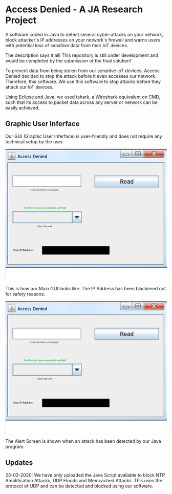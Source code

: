 # Access Denied - A JA Research Project
A software coded in Java to detect several cyber-attacks on your network, block attacker's IP addresses on your network's firewall and warns users with potential loss of sensitive data from their IoT devices. 

The description says it all! This repository is still under development and would be completed by the submission of the final solution! 

To prevent data from being stolen from our sensitive IoT devices,  Access Denied decided to stop the attack before it even accesses our network. Therefore, this software. We use this software to stop attacks before they attack our IoT devices. 

Using Eclipse and Java, we used tshark, a Wireshark-equivalent on CMD, such that its access to packet data across any server or network can be easily achieved.

## Graphic User Inferface
Our GUI (Graphic User Inferface) is user-friendly and does not require any technical setup by the user. 

![Our Access Denied GUI - Modified via Java](https://github.com/Advik007/Access-Denied/blob/master/Main%20GUI.png)

This is how our Main GUI looks like. The IP Address has been blackened out for safety reasons.

![Our Alert Screen when an Attack has been detected](https://github.com/Advik007/Access-Denied/blob/master/Main%20GUI.png)

The Alert Screen is shown when an attack has been detected by our Java program.

## Updates
23-03-2020: We have only uploaded the Java Script available to block NTP Amplification Attacks, UDP Floods and Memcached Attacks. This uses the protocol of UDP and can be detected and blocked using our software. 
